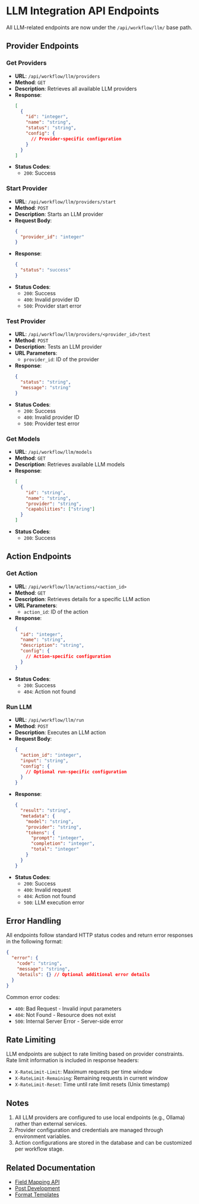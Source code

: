 # LLM Integration API Endpoints

All LLM-related endpoints are now under the `/api/workflow/llm/` base path.

## Provider Endpoints

### Get Providers
- **URL**: `/api/workflow/llm/providers`
- **Method**: `GET`
- **Description**: Retrieves all available LLM providers
- **Response**:
  ```json
  [
    {
      "id": "integer",
      "name": "string",
      "status": "string",
      "config": {
        // Provider-specific configuration
      }
    }
  ]
  ```
- **Status Codes**:
  - `200`: Success

### Start Provider
- **URL**: `/api/workflow/llm/providers/start`
- **Method**: `POST`
- **Description**: Starts an LLM provider
- **Request Body**:
  ```json
  {
    "provider_id": "integer"
  }
  ```
- **Response**:
  ```json
  {
    "status": "success"
  }
  ```
- **Status Codes**:
  - `200`: Success
  - `400`: Invalid provider ID
  - `500`: Provider start error

### Test Provider
- **URL**: `/api/workflow/llm/providers/<provider_id>/test`
- **Method**: `POST`
- **Description**: Tests an LLM provider
- **URL Parameters**:
  - `provider_id`: ID of the provider
- **Response**:
  ```json
  {
    "status": "string",
    "message": "string"
  }
  ```
- **Status Codes**:
  - `200`: Success
  - `400`: Invalid provider ID
  - `500`: Provider test error

### Get Models
- **URL**: `/api/workflow/llm/models`
- **Method**: `GET`
- **Description**: Retrieves available LLM models
- **Response**:
  ```json
  [
    {
      "id": "string",
      "name": "string",
      "provider": "string",
      "capabilities": ["string"]
    }
  ]
  ```
- **Status Codes**:
  - `200`: Success

## Action Endpoints

### Get Action
- **URL**: `/api/workflow/llm/actions/<action_id>`
- **Method**: `GET`
- **Description**: Retrieves details for a specific LLM action
- **URL Parameters**:
  - `action_id`: ID of the action
- **Response**:
  ```json
  {
    "id": "integer",
    "name": "string",
    "description": "string",
    "config": {
      // Action-specific configuration
    }
  }
  ```
- **Status Codes**:
  - `200`: Success
  - `404`: Action not found

### Run LLM
- **URL**: `/api/workflow/llm/run`
- **Method**: `POST`
- **Description**: Executes an LLM action
- **Request Body**:
  ```json
  {
    "action_id": "integer",
    "input": "string",
    "config": {
      // Optional run-specific configuration
    }
  }
  ```
- **Response**:
  ```json
  {
    "result": "string",
    "metadata": {
      "model": "string",
      "provider": "string",
      "tokens": {
        "prompt": "integer",
        "completion": "integer",
        "total": "integer"
      }
    }
  }
  ```
- **Status Codes**:
  - `200`: Success
  - `400`: Invalid request
  - `404`: Action not found
  - `500`: LLM execution error

## Error Handling

All endpoints follow standard HTTP status codes and return error responses in the following format:

```json
{
  "error": {
    "code": "string",
    "message": "string",
    "details": {} // Optional additional error details
  }
}
```

Common error codes:
- `400`: Bad Request - Invalid input parameters
- `404`: Not Found - Resource does not exist
- `500`: Internal Server Error - Server-side error

## Rate Limiting

LLM endpoints are subject to rate limiting based on provider constraints. Rate limit information is included in response headers:
- `X-RateLimit-Limit`: Maximum requests per time window
- `X-RateLimit-Remaining`: Remaining requests in current window
- `X-RateLimit-Reset`: Time until rate limit resets (Unix timestamp)

## Notes

1. All LLM providers are configured to use local endpoints (e.g., Ollama) rather than external services.
2. Provider configuration and credentials are managed through environment variables.
3. Action configurations are stored in the database and can be customized per workflow stage.

## Related Documentation

- [Field Mapping API](fields.md)
- [Post Development](posts.md)
- [Format Templates](formats.md) 